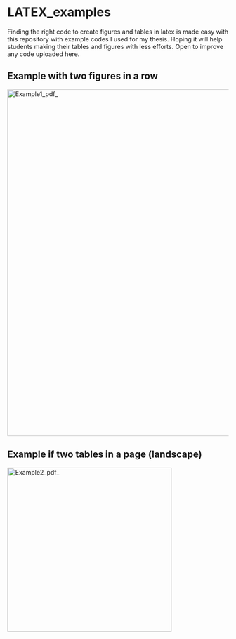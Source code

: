 # LATEX_examples
Finding the right code to create figures and tables in latex is made easy with this repository with example codes I used for my thesis. Hoping it will help students making their tables and figures with less efforts. Open to improve any code uploaded here. 

## Example with two figures in a row
<img width="790" alt="Example1_pdf_" src="https://github.com/user-attachments/assets/352d34e9-cb4c-4409-82de-e4a56369dad7" />

## Example if two tables in a page (landscape)
<img width="374" alt="Example2_pdf_" src="https://github.com/user-attachments/assets/4946865a-8f95-4ab5-a0cd-d1823605a8bf" />

